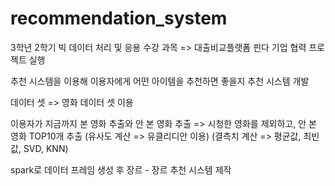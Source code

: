 # recommendation_system

3학년 2학기 빅 데이터 처리 및 응용 수강 과목 => 대출비교플랫폼 핀다 기업 협력 프로젝트 실행

추천 시스템을 이용해 이용자에게 어떤 아이템을 추천하면 좋을지 추천 시스템 개발

데이터 셋 => 영화 데이터 셋 이용

이용자가 지금까지 본 영화 추출와 안 본 영화 추출 => 시청한 영화를 제외하고, 안 본 영화 TOP10개 추출
(유사도 계산 => 유클리디안 이용)
(결측치 계산 => 평균값, 최빈값, SVD, KNN)

spark로 데이터 프레임 생성 후 장르 - 장르 추천 시스템 제작
